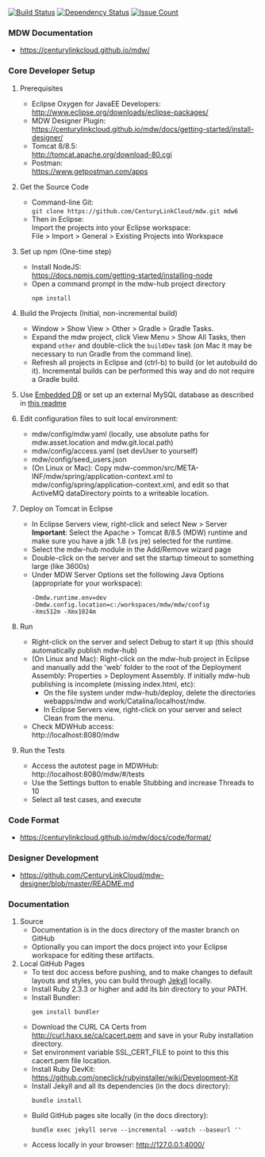 [![Build Status](https://travis-ci.org/CenturyLinkCloud/mdw.svg?branch=master)](https://travis-ci.org/CenturyLinkCloud/mdw)
[![Dependency Status](https://gemnasium.com/badges/github.com/CenturyLinkCloud/mdw.svg)](https://gemnasium.com/github.com/CenturyLinkCloud/mdw)
[![Issue Count](https://codeclimate.com/github/CenturyLinkCloud/mdw/badges/issue_count.svg)](https://codeclimate.com/github/CenturyLinkCloud/mdw)

### MDW Documentation
  - https://centurylinkcloud.github.io/mdw/

### Core Developer Setup
1. Prerequisites
   - Eclipse Oxygen for JavaEE Developers:                              
     http://www.eclipse.org/downloads/eclipse-packages/
   - MDW Designer Plugin:
     https://centurylinkcloud.github.io/mdw/docs/getting-started/install-designer/
   - Tomcat 8/8.5:                                  
     http://tomcat.apache.org/download-80.cgi
   - Postman:                                            
     https://www.getpostman.com/apps

2. Get the Source Code
   - Command-line Git:  
     `git clone https://github.com/CenturyLinkCloud/mdw.git mdw6`
   - Then in Eclipse:  
     Import the projects into your Eclipse workspace:  
     File > Import > General > Existing Projects into Workspace

3. Set up npm (One-time step)
   - Install NodeJS:                                                                     
     https://docs.npmjs.com/getting-started/installing-node
   - Open a command prompt in the mdw-hub project directory
     ```
     npm install
     ```
4. Build the Projects (Initial, non-incremental build)
   - Window > Show View > Other > Gradle  > Gradle Tasks.
   - Expand the mdw project, click View Menu > Show All Tasks, then expand `other` and double-click the `buildDev` task (on Mac it may be necessary to run Gradle from the command line).
   - Refresh all projects in Eclipse and (ctrl-b) to build (or let autobuild do it).  Incremental builds can be performed this way and do not require a Gradle build.

5. Use [Embedded DB](/mdw-workflow/assets/com/centurylink/mdw/db/readme.md) or set up an external MySQL database as described in [this readme](/mdw/database/mysql/readme.txt)

6. Edit configuration files to suit local environment:
   - mdw/config/mdw.yaml (locally, use absolute paths for mdw.asset.location and mdw.git.local.path)
   - mdw/config/access.yaml (set devUser to yourself)
   - mdw/config/seed_users.json
   - (On Linux or Mac): Copy mdw-common/src/META-INF/mdw/spring/application-context.xml to mdw/config/spring/application-context.xml, and edit so that ActiveMQ dataDirectory points to a writeable location.

7. Deploy on Tomcat in Eclipse
   - In Eclipse Servers view, right-click and select New > Server  
     **Important**: Select the Apache > Tomcat 8/8.5 (MDW) runtime
     and make sure you have a jdk 1.8 (vs jre) selected for the runtime.
   - Select the mdw-hub module in the Add/Remove wizard page
   - Double-click on the server and set the startup timeout to something large (like 3600s)
   - Under MDW Server Options set the following Java Options (appropriate for your workspace):
     ```    
     -Dmdw.runtime.env=dev  
     -Dmdw.config.location=c:/workspaces/mdw/mdw/config
     -Xms512m -Xmx1024m
     ```

8. Run
   - Right-click on the server and select Debug to start it up (this should automatically publish mdw-hub)
   - (On Linux and Mac): Right-click on the mdw-hub project in Eclipse and manually add the 'web' folder to the root of the Deployment Assembly: Properties > Deployment Assembly.  If initially mdw-hub publishing is incomplete (missing index.html, etc):
     - On the file system under mdw-hub/deploy, delete the directories webapps/mdw and work/Catalina/localhost/mdw.
	 - In Eclipse Servers view, right-click on your server and select Clean from the menu.
   - Check MDWHub access:                                                
     http://localhost:8080/mdw

9. Run the Tests
   - Access the autotest page in MDWHub:
     http://localhost:8080/mdw/#/tests
   - Use the Settings button to enable Stubbing and increase Threads to 10
   - Select all test cases, and execute

### Code Format
   - https://centurylinkcloud.github.io/mdw/docs/code/format/

### Designer Development
   - https://github.com/CenturyLinkCloud/mdw-designer/blob/master/README.md

### Documentation
1. Source
   - Documentation is in the docs directory of the master branch on GitHub
   - Optionally you can import the docs project into your Eclipse workspace for editing these artifacts.
2. Local GitHub Pages
   - To test doc access before pushing, and to make changes to default layouts and styles, you can build through [Jekyll](https://help.github.com/articles/about-github-pages-and-jekyll/) locally.
   - Install Ruby 2.3.3 or higher and add its bin directory to your PATH.
   - Install Bundler:
     ```
     gem install bundler
     ```
   - Download the CURL CA Certs from http://curl.haxx.se/ca/cacert.pem and save in your Ruby installation directory.
   - Set environment variable SSL_CERT_FILE to point to this this cacert.pem file location.
   - Install Ruby DevKit: https://github.com/oneclick/rubyinstaller/wiki/Development-Kit
   - Install Jekyll and all its dependencies (in the docs directory):
     ```
     bundle install
     ```
   - Build GitHub pages site locally (in the docs directory):
     ```
     bundle exec jekyll serve --incremental --watch --baseurl ''
     ```
   - Access locally in your browser:
     http://127.0.0.1:4000/
